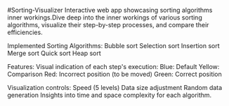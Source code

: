#Sorting-Visualizer
Interactive web app showcasing sorting algorithms inner workings.Dive deep into the inner workings of various sorting algorithms, visualize their step-by-step processes, and compare their efficiencies.

Implemented Sorting Algorithms: Bubble sort Selection sort Insertion sort Merge sort Quick sort Heap sort

Features: Visual indication of each step's execution: Blue: Default Yellow: Comparison Red: Incorrect position (to be moved) Green: Correct position

Visualization controls: Speed (5 levels) Data size adjustment Random data generation Insights into time and space complexity for each algorithm.
